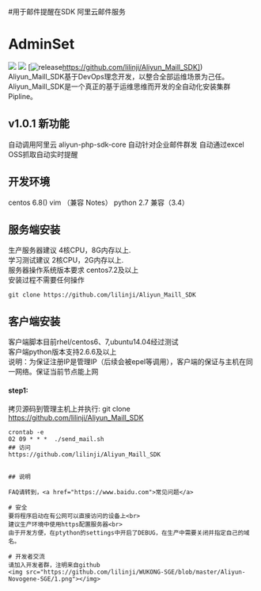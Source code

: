 #用于邮件提醒在SDK 阿里云邮件服务
# AdminSet
<img src="https://travis-ci.org/guohongze/adminset.svg?branch=master"></img> 
<img src="https://img.shields.io/hexpm/l/plug.svg"></img>
[![release](https://img.shields.io/github/release/guohongze/adminset.svg)https://github.com/lilinji/Aliyun_Maill_SDK])
<br>
Aliyun_Maill_SDK基于DevOps理念开发，以整合全部运维场景为己任。Aliyun_Maill_SDK是一个真正的基于运维思维而开发的全自动化安装集群Pipline。<br>

## v1.0.1 新功能
自动调用阿里云 aliyun-php-sdk-core
自动针对企业邮件群发
自动通过excel OSS抓取自动实时提醒

## 开发环境
centos 6.8()  vim （兼容 Notes） python 2.7 兼容（3.4）<br>

## 服务端安装
生产服务器建议 4核CPU，8G内存以上.<br>
学习测试建议 2核CPU，2G内存以上.<br>
服务器操作系统版本要求 centos7.2及以上<br>
安装过程不需要任何操作<br>
```
git clone https://github.com/lilinji/Aliyun_Maill_SDK
```

## 客户端安装
客户端脚本目前rhel/centos6、7,ubuntu14.04经过测试<br>
客户端python版本支持2.6.6及以上<br>
说明：为保证注册IP是管理IP（后续会被epel等调用），客户端的保证与主机在同一网络。保证当前节点能上网 
#### step1:
拷贝源码到管理主机上并执行:
git clone https://github.com/lilinji/Aliyun_Maill_SDK



```
crontab -e 
02 09 * * *  ./send_mail.sh
## 访问
https://github.com/lilinji/Aliyun_Maill_SDK


## 说明

FAQ请转到，<a href="https://www.baidu.com">常见问题</a>

# 安全
要将程序启动在有公网可以直接访问的设备上<br>
建议生产环境中使用https配置服务器<br>
由于开发方便，在ptython的settings中开启了DEBUG，在生产中需要关闭并指定自己的域名。

# 开发者交流
请加入开发者群，注明来自github
<img src="https://github.com/lilinji/WUKONG-SGE/blob/master/Aliyun-Novogene-SGE/1.png"></img>
